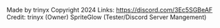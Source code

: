 Made by trinyx Copyright 2024
Links: https://discord.com/3Ec5SGBeAF 
Credit: trinyx (Owner)
        SpriteGlow (Tester/Discord Server Mangement)
